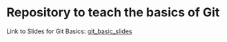 # Repository to teach the basics of Git

Link to Slides for Git Basics: [git_basic_slides](https://docs.google.com/presentation/d/1DTVsyhj2IzJZnX2HM0bLX6IHR0EfKwfFAIaRx7RspAw/edit?usp=sharing)
